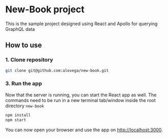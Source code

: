 # New-Book project

This is the sample project designed using React and Apollo for querying GraphQL data

## How to use

### 1. Clone repository

```sh
git clone git@github.com:alovega/new-book.git
```



### 3. Run the app

Now that the server is running, you can start the React app as well. The commands need to be run in a new terminal tab/window inside the root directory `new-book` 

```sh
npm install
npm start
```

You can now open your browser and use the app on [http://localhost:3000](http://localhost:3000).

